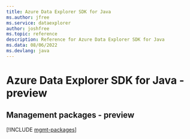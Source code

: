 ```yaml
---
title: Azure Data Explorer SDK for Java
ms.author: jfree
ms.service: dataexplorer
author: joshfree
ms.topic: reference
description: Reference for Azure Data Explorer SDK for Java
ms.data: 08/06/2022
ms.devlang: java
---
```

# Azure Data Explorer SDK for Java - preview

## Management packages - preview
[!INCLUDE [mgmt-packages](data-explorer-mgmt-index.md)]